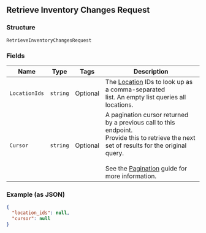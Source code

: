 ## Retrieve Inventory Changes Request

### Structure

`RetrieveInventoryChangesRequest`

### Fields

| Name | Type | Tags | Description |
|  --- | --- | --- | --- |
| `LocationIds` | `string` | Optional | The [Location](#type-location) IDs to look up as a comma-separated<br>list. An empty list queries all locations. |
| `Cursor` | `string` | Optional | A pagination cursor returned by a previous call to this endpoint.<br>Provide this to retrieve the next set of results for the original query.<br><br>See the [Pagination](https://developer.squareup.com/docs/working-with-apis/pagination) guide for more information. |

### Example (as JSON)

```json
{
  "location_ids": null,
  "cursor": null
}
```

